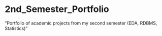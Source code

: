 # 2nd_Semester_Portfolio
“Portfolio of academic projects from my second semester (EDA, RDBMS, Statistics)”
